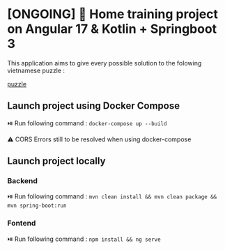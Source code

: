 # [ONGOING] 🏡 Home training project on Angular 17 & Kotlin + Springboot 3

This application aims to give every possible solution to the folowing vietnamese puzzle :

[puzzle](misc/1260444903470449959.png)

## Launch project using Docker Compose

⏯️ Run following command :
`docker-compose up --build`

⚠️ CORS Errors still to be resolved when using docker-compose


## Launch project locally

### Backend

⏯️ Run following command :
`mvn clean install && mvn clean package && mvn spring-boot:run`

### Fontend

⏯️ Run following command :
`npm install && ng serve`
